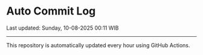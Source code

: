 # Auto Commit Log

Last updated: Sunday, 10-08-2025 00:11 WIB

---

This repository is automatically updated every hour using GitHub Actions.
